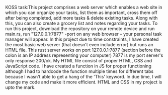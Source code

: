 KOSS task:This project comprises a web server which enables a web site in which you can organize your tasks, list them as important, cross them off after being completed, add more tasks & delete existing tasks. Along with this, you can also create a grocery list and notes regarding your tasks. To run this project, download the repository on your remote device and run main.rs, run "127.0.0.1:7877" -port on any web browser – your personal task manager will appear. 
In this project due to time constraints, I have created the most basic web server (that doesn't even include error) but runs an HTML file. This rust server works on port 127.0.0.1:7877 (section before the colon is an IP address representing your computer) 7877 is my port server's only response 200/ok.
My HTML file consist of proper HTML, CSS and JavaScript code. I have created a function in JS for proper functioning although I had to hardcode the function multiple times for different tabs because I wasn't able to get a hang of the 'This' keyword. In due time, I will change my code and make it more efficient. HTML and CSS in my project is upto the mark.
